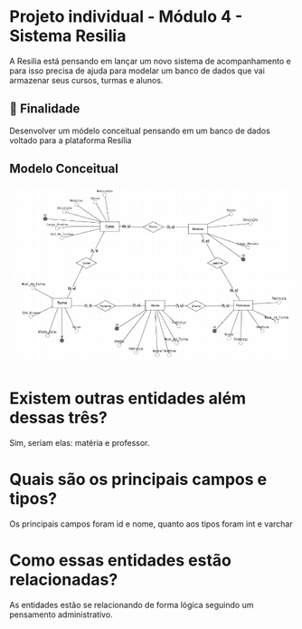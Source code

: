 # Projeto individual - Módulo 4 - Sistema Resilia
<p>A Resilia está pensando em lançar um novo sistema de acompanhamento e para isso precisa de ajuda para modelar um banco de dados que vai armazenar seus cursos, turmas e alunos.
</p>

<h2> 🚀 Finalidade </h2>
<p>Desenvolver um módelo conceitual pensando em um banco de dados voltado para a plataforma Resília</p>

<h2> Modelo Conceitual </h2>
<img src="https://raw.githubusercontent.com/VihProgramer/projeto-individual-modulo4/main/conceitual.png">


 # Existem outras entidades além dessas três?
<p>Sim, seriam elas: matéria e professor.</p>

 # Quais são os principais campos e tipos?
<p>Os principais campos foram id e nome, quanto aos tipos foram int e varchar</p>

 # Como essas entidades estão relacionadas?
<p>As entidades estão se relacionando de forma lógica seguindo um pensamento administrativo.</p>
